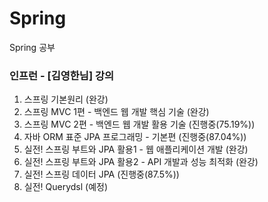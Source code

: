 # Spring
Spring 공부

### 인프런 - [김영한님] 강의
1. 스프링 기본원리 (완강)
2. 스프링 MVC 1편 - 백엔드 웹 개발 핵심 기술 (완강)
3. 스프링 MVC 2편 - 백엔드 웹 개발 활용 기술 (진행중(75.19%))
4. 자바 ORM 표준 JPA 프로그래밍 - 기본편 (진행중(87.04%))
5. 실전! 스프링 부트와 JPA 활용1 - 웹 애플리케이션 개발 (완강)
6. 실전! 스프링 부트와 JPA 활용2 - API 개발과 성능 최적화 (완강)
7. 실전! 스프링 데이터 JPA (진행중(87.5%))
8. 실전! Querydsl (예정)
